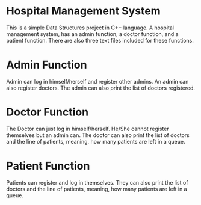 # Hospital Management System

  This is a simple Data Structures project in C++ language. A hospital management system, has an admin function, a doctor function, and a patient function. There are also three text files included for these functions.
# Admin Function
  Admin can log in himself/herself and register other admins. An admin can also register doctors. The admin can also print the list of doctors registered.
  
# Doctor Function
  The Doctor can just log in himself/herself. He/She cannot register themselves but an admin can. The doctor can also print the list of doctors and the line of patients, meaning, how many patients are left in a queue.
  
# Patient Function
  Patients can register and log in themselves. They can also print the list of doctors and the line of patients, meaning, how many patients are left in a queue.
